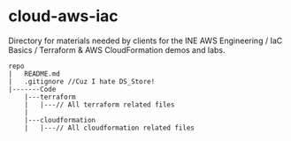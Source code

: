# cloud-aws-iac
Directory for materials needed by clients for the INE AWS Engineering / IaC Basics / Terraform &amp; AWS CloudFormation demos and labs.
```
repo
|	README.md
|	.gitignore //Cuz I hate DS_Store!
|-------Code
	|---terraform
	|   |---// All terraform related files
	|
	|---cloudformation
	|   |---// All cloudformation related files
```
